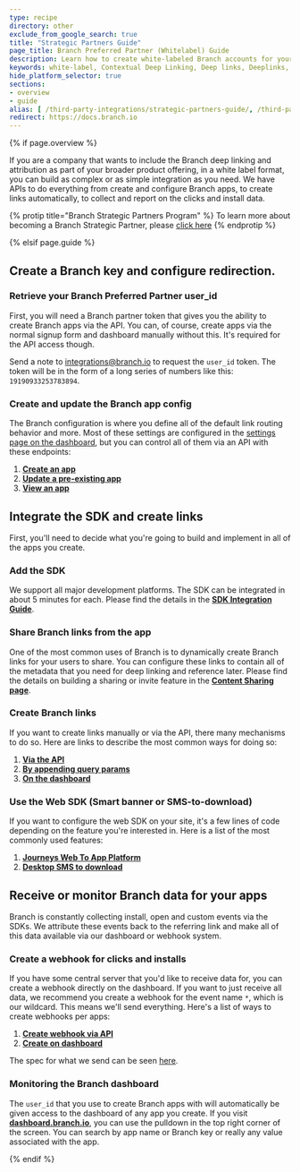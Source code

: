 ```yaml
---
type: recipe
directory: other
exclude_from_google_search: true
title: "Strategic Partners Guide"
page_title: Branch Preferred Partner (Whitelabel) Guide
description: Learn how to create white-labeled Branch accounts for your customers.  Give your clients best-in-class deep linking while keeping your branding intact! 
keywords: white-label, Contextual Deep Linking, Deep links, Deeplinks, Deep Linking, Deeplinking, Deferred Deep Linking, Deferred Deeplinking, Google App Indexing, Google App Invites, Apple Universal Links, Apple Spotlight Search, Facebook App Links, AppLinks, Deepviews, Deep views
hide_platform_selector: true
sections:
- overview
- guide
alias: [ /third-party-integrations/strategic-partners-guide/, /third-party-integrations/strategic-partners-guide/overview/, /third-party-integrations/strategic-partners-guide/guide/ ]
redirect: https://docs.branch.io
---
```


{% if page.overview %}

If you are a company that wants to include the Branch deep linking and attribution as part of your broader product offering, in a white label format, you can build as complex or as simple integration as you need.  We have APIs to do everything from create and configure Branch apps, to create links automatically, to collect and report on the clicks and install data.

{% protip title="Branch Strategic Partners Program" %}
To learn more about becoming a Branch Strategic Partner, please [click here](https://branch.io/strategic-partners/)
{% endprotip %}

{% elsif page.guide %}

## Create a Branch key and configure redirection.

### Retrieve your Branch Preferred Partner user_id

First, you will need a Branch partner token that gives you the ability to create Branch apps via the API. You can, of course, create apps via the normal signup form and dashboard manually without this. It's required for the API access though.

Send a note to [integrations@branch.io](mailto:integrations@branch.io) to request the `user_id` token. The token will be in the form of a long series of numbers like this: `19190933253783894`.

### Create and update the Branch app config

The Branch configuration is where you define all of the default link routing behavior and more. Most of these settings are configured in the [settings page on the dashboard](https://dashboard.branch.io/#/settings), but you can control all of them via an API with these endpoints:

1. **[Create an app](https://github.com/BranchMetrics/Deferred-Deep-Linking-Public-API#creating-a-new-branch-app-config)**
2. **[Update a pre-existing app](https://github.com/BranchMetrics/Deferred-Deep-Linking-Public-API#updating-a-branch-app-config)**
3. **[View an app](https://github.com/BranchMetrics/Deferred-Deep-Linking-Public-API#creating-a-new-branch-app-config)**

## Integrate the SDK and create links

First, you'll need to decide what you're going to build and implement in all of the apps you create. 

### Add the SDK

We support all major development platforms. The SDK can be integrated in about 5 minutes for each. Please find the details in the **[SDK Integration Guide]({{base.url}}/getting-started/sdk-integration-guide)**.

### Share Branch links from the app

One of the most common uses of Branch is to dynamically create Branch links for your users to share. You can configure these links to contain all of the metadata that you need for deep linking and reference later. Please find the details on building a sharing or invite feature in the **[Content Sharing page]({{base.url}}/features/content-sharing)**.

### Create Branch links

If you want to create links manually or via the API, there many mechanisms to do so. Here are links to describe the most common ways for doing so:

1. **[Via the API]({{base.url}}/getting-started/creating-links/other-ways#http-api)**
2. **[By appending query params]({{base.url}}/getting-started/creating-links/other-ways#appending-query-parameters)**
3. **[On the dashboard]({{base.url}}/getting-started/creating-links/dashboard)**

### Use the Web SDK (Smart banner or SMS-to-download)

If you want to configure the web SDK on your site, it's a few lines of code depending on the feature you're interested in. Here is a list of the most commonly used features:

1. **[Journeys Web To App Platform]({{base.url}}/features/journeys)**
2. **[Desktop SMS to download]({{base.url}}/features/text-me-the-app)**

## Receive or monitor Branch data for your apps

Branch is constantly collecting install, open and custom events via the SDKs. We attribute these events back to the referring link and make all of this data available via our dashboard or webhook system.

### Create a webhook for clicks and installs

If you have some central server that you'd like to receive data for, you can create a webhook directly on the dashboard. If you want to just receive all data, we recommend you create a webhook for the event name `*`, which is our wildcard. This means we'll send everything. Here's a list of ways to create webhooks per apps:

1. **[Create webhook via API](https://github.com/BranchMetrics/Deferred-Deep-Linking-Public-API#creating-a-dynamic-reward-rule)**
1. **[Create on dashboard]({{base.url}}/getting-started/webhooks/guide)**

The spec for what we send can be seen [here]({{base.url}}/getting-started/webhooks/advanced/#postback-syntax).

### Monitoring the Branch dashboard

The `user_id` that you use to create Branch apps with will automatically be given access to the dashboard of any app you create. If you visit **[dashboard.branch.io](https://dashboard.branch.io)**, you can use the pulldown in the top right corner of the screen. You can search by app name or Branch key or really any value associated with the app.

{% endif %}
